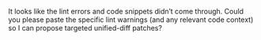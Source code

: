 It looks like the lint errors and code snippets didn’t come through. Could you please paste the specific lint warnings (and any relevant code context) so I can propose targeted unified-diff patches?